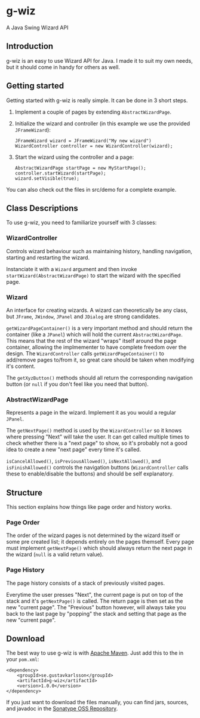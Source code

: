 # g-wiz
A Java Swing Wizard API

## Introduction
g-wiz is an easy to use Wizard API for Java. I made it to suit my own needs, but it should come in handy for others as well.


## Getting started
Getting started with g-wiz is really simple. It can be done in 3 short steps.

1.	Implement a couple of pages by extending `AbstractWizardPage`.

2.	Initialize the wizard and controller (in this example we use the provided `JFrameWizard`):

		JFrameWizard wizard = JFrameWizard("My new wizard")
		WizardController controller = new WizardController(wizard);
		
3.	Start the wizard using the controller and a page:

		AbstractWizardPage startPage = new MyStartPage();
		controller.startWizard(startPage);
		wizard.setVisible(true);

You can also check out the files in src/demo for a complete example.


## Class Descriptions
To use g-wiz, you need to familiarize yourself with 3 classes:


### WizardController
Controls wizard behaviour such as maintaining history, handling navigation, starting and restarting the wizard.

Instanciate it with a `Wizard` argument and then invoke `startWizard(AbstractWizardPage)` to start the wizard with the specified page.


### Wizard
An interface for creating wizards. A wizard can theoretically be any class, but `JFrame`, `JWindow`, `JPanel` and `JDialog` are strong candidates.

`getWizardPageContainer()` is a very important method and should return the container (like a `JPanel`) which will hold the current `AbstractWizardPage`. This means that the rest of the wizard "wraps" itself around the page container, allowing the implmementer to have complete freedom over the design. The `WizardController` calls `getWizardPageContainer()` to add/remove pages to/from it, so great care should be taken when modifying it's content.

The `getXyzButton()` methods should all return the corresponding navigation button (or `null` if you don't feel like you need that button).


### AbstractWizardPage
Represents a page in the wizard. Implement it as you would a regular `JPanel`.

The `getNextPage()` method is used by the `WizardController` so it knows where pressing "Next" will take the user. It  can get called multiple times to check whether there is a "next page" to show, so it's probably not a good idea to create a new "next page" every time it's called.

`isCancelAllowed()`, `isPreviousAllowed()`, `isNextAllowed()`, and `isFinishAllowed()` controls the navigation buttons (`WizardController` calls these to enable/disable the buttons) and should be self explanatory.


## Structure
This section explains how things like page order and history works.


### Page Order
The order of the wizard pages is not determined by the wizard itself or some pre created list; it depends entirely on the pages themself. Every page must implement `getNextPage()` which should always return the next page in the wizard (`null` is a valid return value).


### Page History
The page history consists of a stack of previously visited pages.

Everytime the user presses "Next", the current page is put on top of the stack and it's `getNextPage()` is called. The return page is then set as the new "current page". The "Previous" button however, will always take you back to the last page by "popping" the stack and setting that page as the new "current page".


## Download
The best way to use g-wiz is with [Apache Maven](http://maven.apache.org). Just add this to the <dependencies> in your `pom.xml`:

	<dependency>
		<groupId>se.gustavkarlsson</groupId>
		<artifactId>g-wiz</artifactId>
		<version>1.0.0</version>
	</dependency>


If you just want to download the files manually, you can find jars, sources, and javadoc in the [Sonatype OSS Repository](https://oss.sonatype.org/content/groups/public/se/gustavkarlsson/g-wiz/).